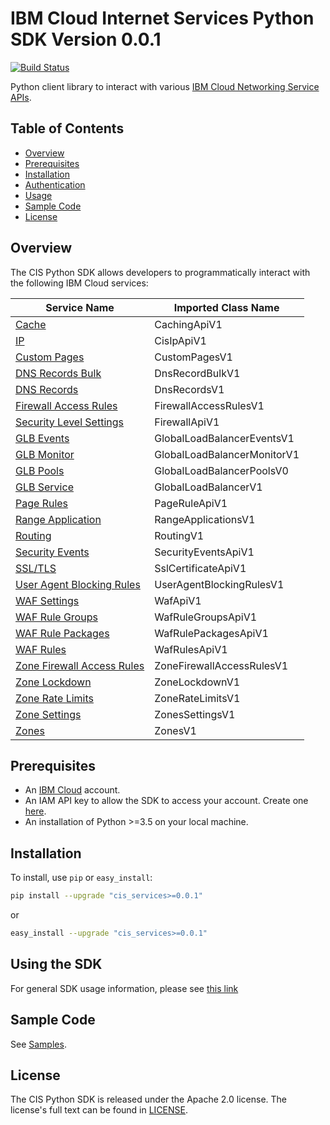 # IBM Cloud Internet Services Python SDK Version 0.0.1

[![Build Status](https://travis.ibm.com/ibmcloud/cis-python-sdk.svg?token=rbgzvDpUs1FYz2haTgpg&branch=master)](https://travis.ibm.com/ibmcloud/cis-python-sdk)

Python client library to interact with various [IBM Cloud Networking Service APIs](https://cloud.ibm.com/apidocs?category=network).

## Table of Contents

* [Overview](#overview)
* [Prerequisites](#prerequisites)
* [Installation](#installation)
* [Authentication](#authentication)
* [Usage](#using-the-sdk)
* [Sample Code](#sample-code)
* [License](#license)

## Overview

The CIS Python SDK allows developers to programmatically interact with the following IBM Cloud services:

Service Name | Imported Class Name
--- | ---
[Cache](https://cloud.ibm.com/apidocs/cis/cache) | CachingApiV1
[IP](https://cloud.ibm.com/apidocs/cis/ip) | CisIpApiV1
[Custom Pages](https://cloud.ibm.com/apidocs/cis) | CustomPagesV1
[DNS Records Bulk](https://cloud.ibm.com/apidocs/cis/dnsrecords) | DnsRecordBulkV1
[DNS Records](https://cloud.ibm.com/apidocs/cis/dnsrecords) | DnsRecordsV1
[Firewall Access Rules](https://cloud.ibm.com/apidocs/cis/firewall-access-rule) | FirewallAccessRulesV1
[Security Level Settings](https://cloud.ibm.com/apidocs/cis/security-level-settings) | FirewallApiV1
[GLB Events](https://cloud.ibm.com/apidocs/cis/glb-events) | GlobalLoadBalancerEventsV1
[GLB Monitor](https://cloud.ibm.com/apidocs/cis/glb-monitor) | GlobalLoadBalancerMonitorV1
[GLB Pools](https://cloud.ibm.com/apidocs/cis/glb-pool) | GlobalLoadBalancerPoolsV0
[GLB Service](https://cloud.ibm.com/apidocs/cis/glb) | GlobalLoadBalancerV1
[Page Rules](https://cloud.ibm.com/apidocs/cis/page-rules) | PageRuleApiV1
[Range Application](https://cloud.ibm.com/apidocs/cis/range) | RangeApplicationsV1
[Routing](https://cloud.ibm.com/apidocs/cis/routing) | RoutingV1
[Security Events](https://cloud.ibm.com/apidocs/cis) | SecurityEventsApiV1
[SSL/TLS](https://cloud.ibm.com/apidocs/cis/tls) | SslCertificateApiV1
[User Agent Blocking Rules](https://cloud.ibm.com/apidocs/cis/user-agent-rules) | UserAgentBlockingRulesV1
[WAF Settings](https://cloud.ibm.com/apidocs/cis/waf) | WafApiV1
[WAF Rule Groups](https://cloud.ibm.com/apidocs/cis/waf-groups) | WafRuleGroupsApiV1
[WAF Rule Packages](https://cloud.ibm.com/apidocs/cis/waf-packages) | WafRulePackagesApiV1
[WAF Rules](https://cloud.ibm.com/apidocs/cis/waf-rules) | WafRulesApiV1
[Zone Firewall Access Rules](https://cloud.ibm.com/apidocs/cis/zone-firewall-access-rule) | ZoneFirewallAccessRulesV1
[Zone Lockdown](https://cloud.ibm.com/apidocs/cis/zone-lockdown) | ZoneLockdownV1
[Zone Rate Limits](https://cloud.ibm.com/apidocs/cis) | ZoneRateLimitsV1
[Zone Settings](https://cloud.ibm.com/apidocs/cis/zonesettings) | ZonesSettingsV1
[Zones](https://test.cloud.ibm.com/apidocs/cis/zones) | ZonesV1

## Prerequisites

[ibm-cloud-onboarding]: https://cloud.ibm.com/registration?target=%2Fdeveloper%2Fwatson&

* An [IBM Cloud][ibm-cloud-onboarding] account.
* An IAM API key to allow the SDK to access your account. Create one [here](https://cloud.ibm.com/iam/apikeys).
* An installation of Python >=3.5 on your local machine.

## Installation

To install, use `pip` or `easy_install`:

```bash
pip install --upgrade "cis_services>=0.0.1"
```

or

```bash
easy_install --upgrade "cis_services>=0.0.1"
```

## Using the SDK

For general SDK usage information, please see [this link](https://github.com/IBM/ibm-cloud-sdk-common/blob/master/README.md)

## Sample Code

See [Samples](Samples).

## License

The CIS Python SDK is released under the Apache 2.0 license. The license's full text can be found in [LICENSE](LICENSE).
